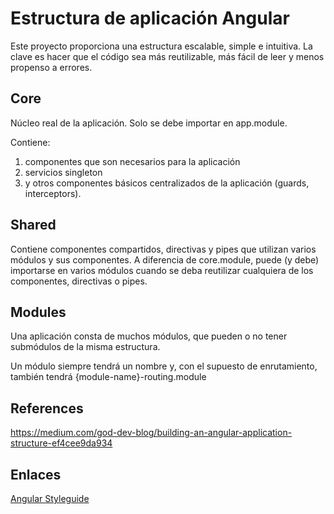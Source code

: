 # Estructura de aplicación Angular

Este proyecto proporciona una estructura escalable, simple e intuitiva. La clave es hacer que el código sea más reutilizable, más fácil de leer y menos propenso a errores.

## Core
Núcleo real de la aplicación.
Solo se debe importar en app.module.

Contiene: 

1. componentes que son necesarios para la aplicación
2. servicios singleton
3. y otros componentes básicos centralizados de la aplicación (guards, interceptors).

## Shared
Contiene componentes compartidos, directivas y pipes que utilizan varios módulos y sus componentes.
A diferencia de core.module, puede (y debe) importarse en varios módulos cuando se deba reutilizar cualquiera de los componentes, directivas o pipes.

## Modules
Una aplicación consta de muchos módulos, que pueden o no tener submódulos de la misma estructura.

Un módulo siempre tendrá un nombre y, con el supuesto de enrutamiento, también tendrá {module-name}-routing.module


## References
https://medium.com/god-dev-blog/building-an-angular-application-structure-ef4cee9da934

## Enlaces
[Angular Styleguide](https://angular.io/guide/styleguide)